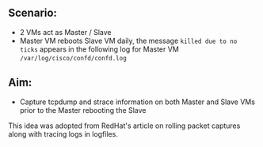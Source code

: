## Scenario:
- 2 VMs act as Master / Slave
- Master VM reboots Slave VM daily, the message ```killed due to no ticks``` appears in the following log for Master VM ```/var/log/cisco/confd/confd.log```

## Aim:
- Capture tcpdump and strace information on both Master and Slave VMs prior to the Master rebooting the Slave

This idea was adopted from RedHat's article on rolling packet captures along with tracing logs in logfiles.
